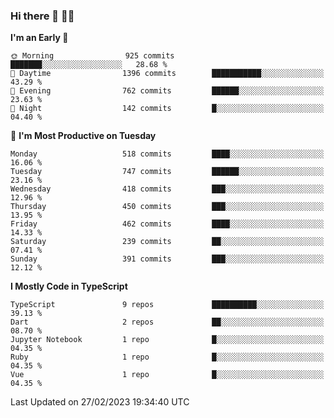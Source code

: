 ### Hi there 👋 🧑‍💻



<!--START_SECTION:waka-->
**I'm an Early 🐤** 

```text
🌞 Morning                925 commits         ███████░░░░░░░░░░░░░░░░░░   28.68 % 
🌆 Daytime                1396 commits        ███████████░░░░░░░░░░░░░░   43.29 % 
🌃 Evening                762 commits         ██████░░░░░░░░░░░░░░░░░░░   23.63 % 
🌙 Night                  142 commits         █░░░░░░░░░░░░░░░░░░░░░░░░   04.40 % 
```
📅 **I'm Most Productive on Tuesday** 

```text
Monday                   518 commits         ████░░░░░░░░░░░░░░░░░░░░░   16.06 % 
Tuesday                  747 commits         ██████░░░░░░░░░░░░░░░░░░░   23.16 % 
Wednesday                418 commits         ███░░░░░░░░░░░░░░░░░░░░░░   12.96 % 
Thursday                 450 commits         ███░░░░░░░░░░░░░░░░░░░░░░   13.95 % 
Friday                   462 commits         ████░░░░░░░░░░░░░░░░░░░░░   14.33 % 
Saturday                 239 commits         ██░░░░░░░░░░░░░░░░░░░░░░░   07.41 % 
Sunday                   391 commits         ███░░░░░░░░░░░░░░░░░░░░░░   12.12 % 
```


**I Mostly Code in TypeScript** 

```text
TypeScript               9 repos             ██████████░░░░░░░░░░░░░░░   39.13 % 
Dart                     2 repos             ██░░░░░░░░░░░░░░░░░░░░░░░   08.70 % 
Jupyter Notebook         1 repo              █░░░░░░░░░░░░░░░░░░░░░░░░   04.35 % 
Ruby                     1 repo              █░░░░░░░░░░░░░░░░░░░░░░░░   04.35 % 
Vue                      1 repo              █░░░░░░░░░░░░░░░░░░░░░░░░   04.35 % 
```




 Last Updated on 27/02/2023 19:34:40 UTC
<!--END_SECTION:waka-->


